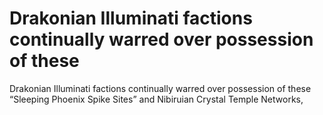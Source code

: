 # Drakonian Illuminati factions continually warred over possession of these

Drakonian Illuminati factions continually warred over possession of these
“Sleeping Phoenix Spike Sites” and Nibiruian Crystal Temple Networks,